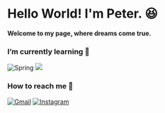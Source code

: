 # Hello World! I'm Peter. 😆

**Welcome to my page, 
where dreams come true.**



### I’m currently learning 💩
<!--
![Swift](https://img.shields.io/badge/swift-F54A2A?style=for-the-badge&logo=swift&logoColor=white)
-->
![Spring](https://img.shields.io/badge/spring-%236DB33F.svg?style=for-the-badge&logo=spring&logoColor=white)
<img src="https://img.shields.io/badge/javascript-F7DF1E?style=for-the-badge&logo=javascript&logoColor=black">
<!--
### Capable of 💪

![C](https://img.shields.io/badge/c-%2300599C.svg?style=for-the-badge&logo=c&logoColor=white)
![Python](https://img.shields.io/badge/python-3670A0?style=for-the-badge&logo=python&logoColor=ffdd54)
![R](https://img.shields.io/badge/r-%23276DC3.svg?style=for-the-badge&logo=r&logoColor=white)
![MySQL](https://img.shields.io/badge/mysql-%2300f.svg?style=for-the-badge&logo=mysql&logoColor=white)

![Java](https://img.shields.io/badge/java-%23ED8B00.svg?style=for-the-badge&logo=openjdk&logoColor=white)
![Ubuntu](https://img.shields.io/badge/Ubuntu-E95420?style=for-the-badge&logo=ubuntu&logoColor=white)
<img src="https://img.shields.io/badge/git-F05032?style=for-the-badge&logo=git&logoColor=white">


 ![Spring](https://img.shields.io/badge/spring-%236DB33F.svg?style=for-the-badge&logo=spring&logoColor=white)
 ![Anaconda](https://img.shields.io/badge/Anaconda-%2344A833.svg?style=for-the-badge&logo=anaconda&logoColor=white)





![GitHub](https://img.shields.io/badge/github-%23121011.svg?style=for-the-badge&logo=github&logoColor=white)
![Unity](https://img.shields.io/badge/unity-%23000000.svg?style=for-the-badge&logo=unity&logoColor=white) -->


### How to reach me 🙋
[![Gmail](https://img.shields.io/badge/Gmail-D14836?style=for-the-badge&logo=gmail&logoColor=white)](mailto:peteryu24@naver.com)
[![Instagram](https://img.shields.io/badge/Instagram-%23E4405F.svg?style=for-the-badge&logo=Instagram&logoColor=white)](https://www.instagram.com/pace.non.trovo/)

  






